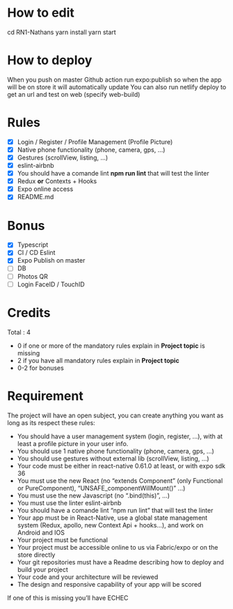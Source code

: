 # How to edit
cd RN1-Nathans
yarn install
yarn start

# How to deploy
When you push on master Github action run expo:publish so when the app will be on store it will automatically update
You can also run netlify deploy to get an url and test on web (specify web-build)

# Rules

- [x] Login / Register / Profile Management (Profile Picture)
- [x] Native phone functionality (phone, camera, gps, ...)
- [x] Gestures (scrollView, listing, ...)
- [x] eslint-airbnb
- [x] You should have a comande lint **npm run lint** that will test the linter
- [x] Redux **or** Contexts + Hooks
- [x] Expo online access
- [x] README.md

# Bonus

- [x] Typescript
- [x] CI / CD Eslint
- [x] Expo Publish on master
- [ ] DB
- [ ] Photos QR
- [ ] Login FaceID / TouchID

# Credits

Total : 4

- 0 if one or more of the mandatory rules explain in **Project topic** is missing
- 2 if you have all mandatory rules explain in **Project topic**
- 0-2 for bonuses

# Requirement

The project will have an open subject, you can create anything you want as long as its respect these rules:
- You should have a user management system (login, register, ...), with at least a profile picture in your user info.
- You should use 1 native phone functionality (phone, camera, gps, ...)
- You should use gestures without external lib (scrollView, listing, ...)
- Your code must be either in react-native 0.61.0 at least, or with expo sdk 36
- You must use the new React (no “extends Component” (only Functional or PureComponent), “UNSAFE_componentWillMount()” ...)
- You must use the new Javascript (no “.bind(this)”, ...)
- You must use the linter eslint-airbnb
- You should have a comande lint “npm run lint” that will test the linter
- Your app must be in React-Native, use a global state management system (Redux, apollo, new Context Api + hooks…), and work on Android and IOS
- Your project must be functional
- Your project must be accessible online to us via Fabric/expo or on the store directly
- Your git repositories must have a Readme describing how to deploy and build your project
- Your code and your architecture will be reviewed
- The design and responsive capability of your app will be scored

If one of this is missing you’ll have ECHEC
